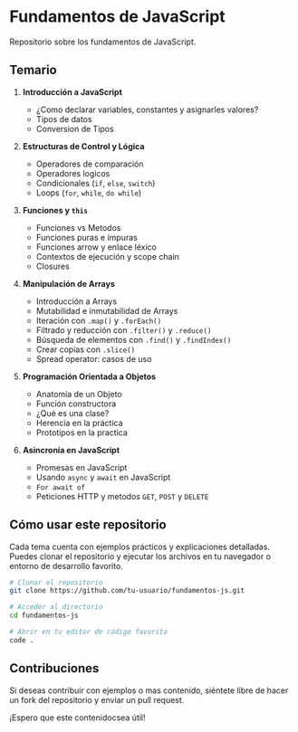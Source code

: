 # Fundamentos de JavaScript

Repositorio sobre los fundamentos de JavaScript. 

## Temario

1. **Introducción a JavaScript**  
   - ¿Como declarar variables, constantes y asignarles valores? 
   - Tipos de datos  
   - Conversion de Tipos   

2. **Estructuras de Control y Lógica**  
   - Operadores de comparación  
   - Operadores logicos 
   - Condicionales (`if`, `else`, `switch`)  
   - Loops (`for`, `while`, `do while`)  

3. **Funciones y `this`**  
   - Funciones vs Metodos 
   - Funciones puras e impuras  
   - Funciones arrow y enlace léxico
   - Contextos de ejecución y scope chain
   - Closures  

4. **Manipulación de Arrays**
   - Introducción a Arrays
   - Mutabilidad e inmutabilidad de Arrays
   - Iteración con `.map()` y `.forEach()`
   - Filtrado y reducción con `.filter()` y `.reduce()` 
   - Búsqueda de elementos con `.find()` y `.findIndex()`
   - Crear copias con `.slice()`
   - Spread operator: casos de uso 

5. **Programación Orientada a Objetos**  
   - Anatomía de un Objeto  
   - Función constructora
   - ¿Qué es una clase?
   - Herencia en la práctica
   - Prototipos en la practica 

6. **Asincronía en JavaScript**  
   - Promesas en JavaScript  
   - Usando `async` y `await` en JavaScript  
   - `For await of`
   - Peticiones HTTP y metodos `GET`, `POST` y `DELETE`

## Cómo usar este repositorio

Cada tema cuenta con ejemplos prácticos y explicaciones detalladas. Puedes clonar el repositorio y ejecutar los archivos en tu navegador o entorno de desarrollo favorito.

```sh
# Clonar el repositorio
git clone https://github.com/tu-usuario/fundamentos-js.git

# Acceder al directorio
cd fundamentos-js

# Abrir en tu editor de código favorito
code .
```

## Contribuciones

Si deseas contribuir con ejemplos o mas contenido, siéntete libre de hacer un fork del repositorio y enviar un pull request.

¡Espero que este contenidocsea útil! 

